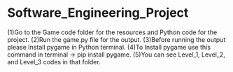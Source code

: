 # Software_Engineering_Project
(1)Go to the Game code folder for the resources and Python code for the project.
(2)Run the game.py file for the output.
(3)Before running the output please Install pygame in Python terminal.
(4)To Install pygame use this command in terminal -> pip install pygame.
(5)You can see Level_1, Level_2, and Level_3 codes in that folder.
